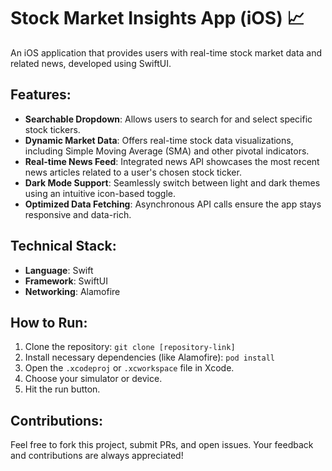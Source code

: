 # Stock Market Insights App (iOS) 📈

An iOS application that provides users with real-time stock market data and related news, developed using SwiftUI.

## Features:

- **Searchable Dropdown**: Allows users to search for and select specific stock tickers.
- **Dynamic Market Data**: Offers real-time stock data visualizations, including Simple Moving Average (SMA) and other pivotal indicators.
- **Real-time News Feed**: Integrated news API showcases the most recent news articles related to a user's chosen stock ticker.
- **Dark Mode Support**: Seamlessly switch between light and dark themes using an intuitive icon-based toggle.
- **Optimized Data Fetching**: Asynchronous API calls ensure the app stays responsive and data-rich.

## Technical Stack:

- **Language**: Swift
- **Framework**: SwiftUI
- **Networking**: Alamofire

## How to Run:

1. Clone the repository: `git clone [repository-link]`
2. Install necessary dependencies (like Alamofire): `pod install`
3. Open the `.xcodeproj` or `.xcworkspace` file in Xcode.
4. Choose your simulator or device.
5. Hit the run button.

## Contributions:

Feel free to fork this project, submit PRs, and open issues. Your feedback and contributions are always appreciated!

